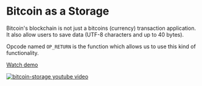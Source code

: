 # Bitcoin as a Storage

Bitcoin's blockchain is not just a bitcoins (currency) transaction application. It also allow users to save data (UTF-8 characters and up to 40 bytes).

Opcode named `OP_RETURN` is the function which allows us to use this kind of functionality.

[Watch demo](https://www.youtube.com/watch?v=OB7BQT5keQc&feature=youtu.be)

[![bitcoin-storage youtube video](https://d3vv6lp55qjaqc.cloudfront.net/items/1j1F0N1T0I101h121t1q/Screen%20Shot%202018-08-18%20at%2000.16.22.png?X-CloudApp-Visitor-Id=2785463&v=c05f81cd)](https://www.youtube.com/watch?v=OB7BQT5keQc&feature=youtu.be)
